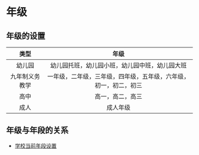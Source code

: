 # 年级

## 年级的设置

| 类型 | 年级 |
| :--: | :--: |
| 幼儿园 | 幼儿园托班，幼儿园小班，幼儿园中班，幼儿园大班 | 
| 九年制义务教学 | 一年级，二年级，三年级，四年级，五年级，六年级，初一，初二，初三 |
| 高中 | 高一，高二，高三 |
| 成人 | 成人年级 |

## 年级与年段的关系
* [学校当前年段设置](nianduan.md#%E5%AD%A6%E6%A0%A1%E5%BD%93%E5%89%8D%E5%B9%B4%E6%AE%B5%E8%AE%BE%E7%BD%AE)
